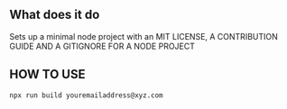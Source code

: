 ## What does it do

Sets up a minimal node project with an MIT LICENSE, A CONTRIBUTION GUIDE AND A GITIGNORE FOR A NODE PROJECT

## HOW TO USE
```
npx run build youremailaddress@xyz.com
```